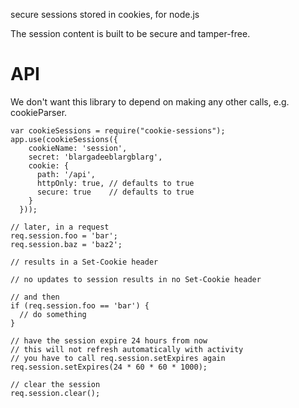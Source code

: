 secure sessions stored in cookies, for node.js

The session content is built to be secure and tamper-free.

API
===

We don't want this library to depend on making any other calls, e.g. cookieParser.

    var cookieSessions = require("cookie-sessions");
    app.use(cookieSessions({
        cookieName: 'session',
        secret: 'blargadeeblargblarg',
        cookie: {
          path: '/api',
          httpOnly: true, // defaults to true
          secure: true    // defaults to true
        }
      }));

    // later, in a request
    req.session.foo = 'bar';
    req.session.baz = 'baz2';

    // results in a Set-Cookie header

    // no updates to session results in no Set-Cookie header

    // and then
    if (req.session.foo == 'bar') {
      // do something
    }

    // have the session expire 24 hours from now
    // this will not refresh automatically with activity
    // you have to call req.session.setExpires again
    req.session.setExpires(24 * 60 * 60 * 1000);

    // clear the session
    req.session.clear();